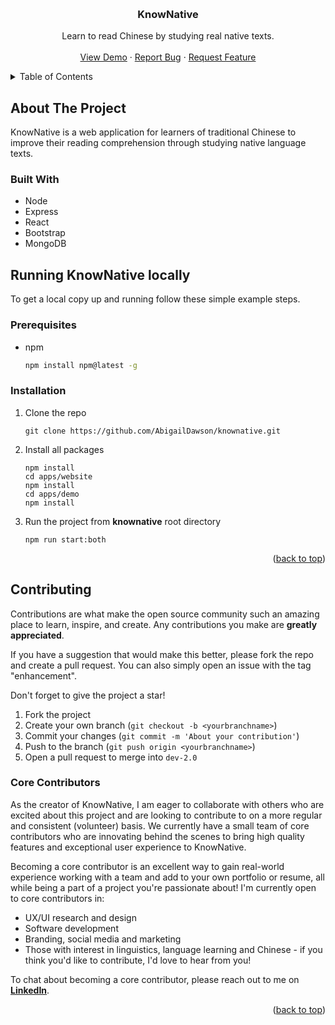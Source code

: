 <a name="readme-top"></a>
<!-- PROJECT LOGO -->
<br />
<div align="center">
  <!-- <a href="https://github.com/github_username/repo_name">
    <img src="images/logo.png" alt="Logo" width="80" height="80">
  </a> -->

<h3 align="center">KnowNative</h3>

  <p align="center">
    Learn to read Chinese by studying real native texts.
    <br />
    <br />
    <a href="#">View Demo</a>
    ·
    <a href="#">Report Bug</a>
    ·
    <a href="#">Request Feature</a>
  </p>
</div>



<!-- TABLE OF CONTENTS -->
<details>
  <summary>Table of Contents</summary>
  <ol>
    <li>
      <a href="#about-the-project">About The Project</a>
    </li>
    <li>
      <a href="#getting-started">Running KnowNative locally</a>
      <ul>
        <li><a href="#prerequisites">Prerequisites</a></li>
        <li><a href="#installation">Installation</a></li>
      </ul>
    </li>
    <li><a href="#contributing">Contributing</a></li>
    <li><a href="#license">License</a></li>
    <li><a href="#contact">Contact</a></li>
    <li><a href="#acknowledgments">Acknowledgments</a></li>
  </ol>
</details>



<!-- ABOUT THE PROJECT -->
## About The Project


KnowNative is a web application for learners of traditional Chinese to improve their reading comprehension through studying native language texts.



### Built With

* Node
* Express
* React
* Bootstrap
* MongoDB



<!-- GETTING STARTED -->
## Running KnowNative locally

To get a local copy up and running follow these simple example steps.

### Prerequisites


* npm
  ```sh
  npm install npm@latest -g
  ```

### Installation

1. Clone the repo
   ```
   git clone https://github.com/AbigailDawson/knownative.git
   ```
2. Install all packages
   ```
   npm install
   cd apps/website
   npm install
   cd apps/demo
   npm install
   ```
3. Run the project from **knownative** root directory
   ```
   npm run start:both
   ```

<p align="right">(<a href="#readme-top">back to top</a>)</p>



<!-- CONTRIBUTING -->
## Contributing

Contributions are what make the open source community such an amazing place to learn, inspire, and create. Any contributions you make are **greatly appreciated**.

If you have a suggestion that would make this better, please fork the repo and create a pull request. You can also simply open an issue with the tag "enhancement".

Don't forget to give the project a star!

1. Fork the project
2. Create your own branch (`git checkout -b <yourbranchname>`)
3. Commit your changes (`git commit -m 'About your contribution'`)
4. Push to the branch (`git push origin <yourbranchname>`)
5. Open a pull request to merge into `dev-2.0`

### Core Contributors

As the creator of KnowNative, I am eager to collaborate with others who are excited about this project and are looking to contribute to on a more regular and consistent (volunteer) basis. We currently have a small team of core contributors who are innovating behind the scenes to bring high quality features and exceptional user experience to KnowNative.

Becoming a core contributor is an excellent way to gain real-world experience working with a team and add to your own portfolio or resume, all while being a part of a project you're passionate about! I'm currently open to core contributors in:

* UX/UI research and design
* Software development
* Branding, social media and marketing
* Those with interest in linguistics, language learning and Chinese - if you think you'd like to contribute, I'd love to hear from you!

To chat about becoming a core contributor, please reach out to me on [**LinkedIn**](https://www.linkedin.com/in/abigaildawsondev/).

<p align="right">(<a href="#readme-top">back to top</a>)</p>



<!-- LICENSE -->
<!-- ## License

Distributed under the MIT License. See `LICENSE.txt` for more information.

<p align="right">(<a href="#readme-top">back to top</a>)</p>
 -->


<!-- CONTACT -->
<!-- ## Contact

Your Name - [@twitter_handle](https://twitter.com/twitter_handle) - email@email_client.com

Project Link: [https://github.com/github_username/repo_name](https://github.com/github_username/repo_name)

<p align="right">(<a href="#readme-top">back to top</a>)</p>
 -->


<!-- ACKNOWLEDGMENTS -->
<!-- ## Acknowledgments

* []()
* []()
* []()

<p align="right">(<a href="#readme-top">back to top</a>)</p> -->